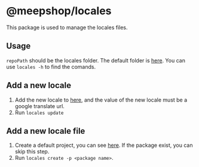 # @meepshop/locales

This package is used to manage the locales files.

## Usage

`repoPath` should be the locales folder. The default folder is [here](./locales). You can use `locales -h` to find the comands.

## Add a new locale

1. Add the new locale to [here](./src/constants), and the value of the new locale must be a google translate url.
2. Run `locales update`

## Add a new locale file

1. Create a default project, you can see [here](../../#how-to-write-a-new-package). If the package exist, you can skip this step.
2. Run `locales create -p <package name>`.
